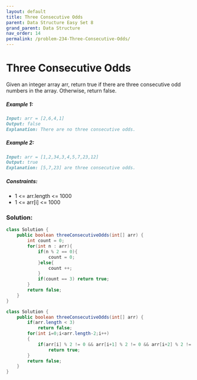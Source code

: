 ```yaml
---
layout: default
title: Three Consecutive Odds
parent: Data Structure Easy Set 8
grand_parent: Data Structure
nav_order: 14
permalink: /problem-234-Three-Consecutive-Odds/
---
```

# Three Consecutive Odds
Given an integer array arr, return true if there are three consecutive odd numbers in the array. Otherwise, return false.

##### Example 1:
```markdown
Input: arr = [2,6,4,1]
Output: false
Explanation: There are no three consecutive odds.
```
##### Example 2:
```markdown
Input: arr = [1,2,34,3,4,5,7,23,12]
Output: true
Explanation: [5,7,23] are three consecutive odds.
```
##### Constraints:
* 1 <= arr.length <= 1000
* 1 <= arr[i] <= 1000

### Solution:
```java
class Solution {
    public boolean threeConsecutiveOdds(int[] arr) {
        int count = 0;
        for(int n : arr){
            if(n % 2 == 0){
                count = 0;
            }else{
                count ++;
            }
            if(count == 3) return true;
        }
        return false;
    }
}
```
```java
class Solution {
    public boolean threeConsecutiveOdds(int[] arr) {
        if(arr.length < 3)
            return false;
        for(int i=0;i<arr.length-2;i++)
        { 
            if(arr[i] % 2 != 0 && arr[i+1] % 2 != 0 && arr[i+2] % 2 != 0)
                return true;
        }
        return false;
    }
}
```